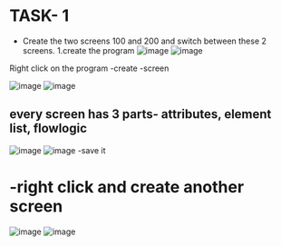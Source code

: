 # TASK- 1 
- Create the two screens 100 and 200 and switch between these 2 screens.
1.create the program
![image](https://github.com/bhuvabhavik/Module-Pool-Programming/assets/49744703/abbd31ad-a5af-48db-b041-cbff092974d1)
![image](https://github.com/bhuvabhavik/Module-Pool-Programming/assets/49744703/623baf96-c85a-4aa2-bf66-47fbda50fab9)

Right click on the program -create -screen

![image](https://github.com/bhuvabhavik/Module-Pool-Programming/assets/49744703/c2523ae8-847d-4639-b2cb-9e80512ea5bc)
![image](https://github.com/bhuvabhavik/Module-Pool-Programming/assets/49744703/d0d6241c-70e5-4393-a3ad-a48090d6b1c2)

## every screen has 3 parts- attributes, element list, flowlogic
![image](https://github.com/bhuvabhavik/Module-Pool-Programming/assets/49744703/6883d29e-07ef-4be0-acfc-b99d850a4521)
![image](https://github.com/bhuvabhavik/Module-Pool-Programming/assets/49744703/4c573933-60f4-4339-a1e8-be99bf0d27c8)
-save it
# -right click and create another screen
![image](https://github.com/bhuvabhavik/Module-Pool-Programming/assets/49744703/0e5190a0-3d49-4638-9614-3ab230e7d73f)
![image](https://github.com/bhuvabhavik/Module-Pool-Programming/assets/49744703/5da9baed-a8e4-4d67-9f4e-e480264cc67a)
